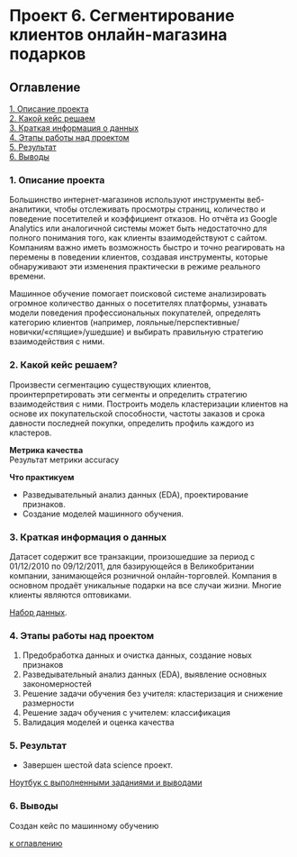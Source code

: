 # Проект 6. Сегментирование клиентов онлайн-магазина подарков

## Оглавление
[1. Описание проекта](https://github.com/yamovan/datascience/blob/main/project_6/README.md#Описание-проекта)  
[2. Какой кейс решаем](https://github.com/yamovan/datascience/blob/main/project_6/README.md#Какой-кейс-решаем)  
[3. Краткая информация о данных](https://github.com/yamovan/datascience/blob/main/project_6/README.md#Краткая-информация-о-данных)  
[4. Этапы работы над проектом](https://github.com/yamovan/datascience/blob/main/project_6/README.md#Этапы-работы-над-проектом)  
[5. Результат](https://github.com/yamovan/datascience/blob/main/project_6/README.md#Результат)  
[6. Выводы](https://github.com/yamovan/datascience/blob/main/project_6/README.md#Выводы)

### 1. Описание проекта
Большинство интернет-магазинов используют инструменты веб-аналитики, чтобы отслеживать просмотры страниц, количество и поведение посетителей и коэффициент отказов. Но отчёта из Google Analytics или аналогичной системы может быть недостаточно для полного понимания того, как клиенты взаимодействуют с сайтом. Компаниям важно иметь возможность быстро и точно реагировать на перемены в поведении клиентов, создавая инструменты, которые обнаруживают эти изменения практически в режиме реального времени.

Машинное обучение помогает поисковой системе анализировать огромное количество данных о посетителях платформы, узнавать модели поведения профессиональных покупателей, определять категорию клиентов (например, лояльные/перспективные/новички/«спящие»/ушедшие) и выбирать правильную стратегию взаимодействия с ними.

### 2. Какой кейс решаем?
Произвести сегментацию существующих клиентов, проинтерпретировать эти сегменты и определить стратегию взаимодействия с ними. Построить модель кластеризации клиентов на основе их покупательской способности, частоты заказов и срока давности последней покупки, определить профиль каждого из кластеров.

**Метрика качества**  
Результат метрики accuracy

**Что практикуем**
- Разведывательный анализ данных (EDA), проектирование признаков.
- Создание моделей машинного обучения.

### 3. Краткая информация о данных
Датасет содержит все транзакции, произошедшие за период с 01/12/2010 по 09/12/2011, для базирующейся в Великобритании компании, занимающейся розничной онлайн-торговлей. Компания в основном продаёт уникальные подарки на все случаи жизни. Многие клиенты являются оптовиками.  

[Набор данных](https://drive.google.com/file/d/1Axlknf1Rd6T6UFRzWWZA_gBbfN2g9r3v/view).

### 4. Этапы работы над проектом
1. Предобработка данных и очистка данных, создание новых признаков
2. Разведывательный анализ данных (EDA), выявление основных закономерностей
3. Решение задачи обучения без учителя: кластеризация и снижение размерности
4. Решение задач обучения с учителем: классификация
5. Валидация моделей и оценка качества

### 5. Результат
* Завершен шестой data science проект.  
  
[Ноутбук с выполненными заданиями и выводами](https://github.com/yamovan/datascience/blob/main/project_6/Project-6._Customer%20segmentation.ipynb)  

### 6. Выводы
Создан кейс по машинному обучению


[к оглавлению](https://github.com/yamovan/datascience/blob/main/project_6/README.md#Оглавление)